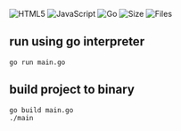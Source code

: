 ![HTML5](https://img.shields.io/badge/html5-%23E34F26.svg?style=flat&logo=html5&logoColor=white)
![JavaScript](https://img.shields.io/badge/javascript-%23F7DF1E.svg?style=for-the-badge&logo=javascript&logoColor=%23323330)
![Go](https://img.shields.io/badge/go-%2300ADD8.svg?style=flat&logo=go&logoColor=white)
![Size](https://img.shields.io/github/languages/code-size/s3gf4u17/gis-portal)
![Files](https://img.shields.io/github/directory-file-count/s3gf4u17/gis-portal)

## run using go interpreter

    go run main.go

## build project to binary

    go build main.go
    ./main